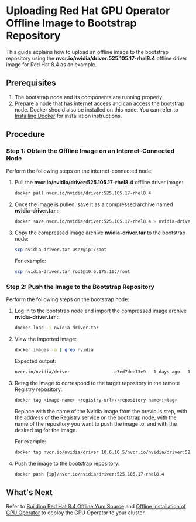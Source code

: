 # Uploading Red Hat GPU Operator Offline Image to Bootstrap Repository

This guide explains how to upload an offline image to the bootstrap repository using the __nvcr.io/nvidia/driver:525.105.17-rhel8.4__ offline driver image for Red Hat 8.4 as an example.

## Prerequisites

1. The bootstrap node and its components are running properly.
2. Prepare a node that has internet access and can access the bootstrap node. Docker should also be installed on this node. You can refer to [Installing Docker](../../../../install/community/kind/online.md) for installation instructions.

## Procedure

### Step 1: Obtain the Offline Image on an Internet-Connected Node

Perform the following steps on the internet-connected node:

1. Pull the __nvcr.io/nvidia/driver:525.105.17-rhel8.4__ offline driver image:

    ```bash
    docker pull nvcr.io/nvidia/driver:525.105.17-rhel8.4
    ```

2. Once the image is pulled, save it as a compressed archive named __nvidia-driver.tar__ :

    ```bash
    docker save nvcr.io/nvidia/driver:525.105.17-rhel8.4 > nvidia-driver.tar
    ```

3. Copy the compressed image archive __nvidia-driver.tar__ to the bootstrap node:

    ```bash
    scp nvidia-driver.tar user@ip:/root
    ```

    For example:

    ```bash
    scp nvidia-driver.tar root@10.6.175.10:/root
    ```

### Step 2: Push the Image to the Bootstrap Repository

Perform the following steps on the bootstrap node:

1. Log in to the bootstrap node and import the compressed image archive __nvidia-driver.tar__ :

    ```bash
    docker load -i nvidia-driver.tar
    ```

2. View the imported image:

    ```bash
    docker images -a | grep nvidia
    ```

    Expected output:

    ```bash
    nvcr.io/nvidia/driver                 e3ed7dee73e9   1 days ago   1.02GB
    ```

3. Retag the image to correspond to the target repository in the remote Registry repository:

    ```bash
    docker tag <image-name> <registry-url>/<repository-name>:<tag>
    ```

    Replace __<image-name>__ with the name of the Nvidia image from the previous step, __<registry-url>__ with the address of the Registry service on the bootstrap node, __<repository-name>__ with the name of the repository you want to push the image to, and __<tag>__ with the desired tag for the image.

    For example:

    ```bash
    docker tag nvcr.io/nvidia/driver 10.6.10.5/nvcr.io/nvidia/driver:525.105.17-rhel8.4
    ```

4. Push the image to the bootstrap repository:

    ```bash
    docker push {ip}/nvcr.io/nvidia/driver:525.105.17-rhel8.4
    ```

## What's Next

Refer to [Building Red Hat 8.4 Offline Yum Source](./upgrade_yum_source_redhat8_4.md) and [Offline Installation of GPU Operator](./install_nvidia_driver_of_operator.md) to deploy the GPU Operator to your cluster.
